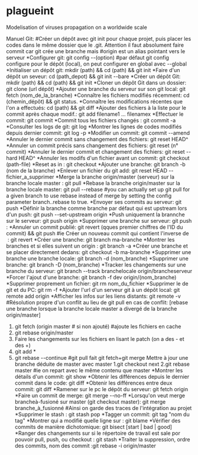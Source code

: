 # plagueint
Modelisation of viruses propagation on a worldwide scale

Manuel Git:
#Créer un dépôt avec git init pour chaque projet, puis placer les codes dans le même dossier que le .git. Attention il faut absolument faire commit car git crée une branche mais
#origin est un alias pointant vers le serveur
*Configurer git: git config --(option)
#par défaut git config configure pour le dépôt (local), on peut configurer en global avec --global
*Initialiser un dépôt git: mkdir (path) && cd (path) && git init
*Faire d'un dépôt un seveur: cd (path_depot) && git init --bare
*Créer un dépôt Git: mkdir (path) && cd (path) && git init
*Cloner un dépôt Git dans un dossier: git clone (url dépôt)
*Ajouter une branche du serveur sur son git local: git fetch (nom_de_la_branche)
*Connaître les fichiers modifiés récemment: cd (chemin_dépôt) && git status.
*Connaître les modifications récentes que l'on a effectués: cd (path) && git diff
*Ajouter des fichiers à la liste pour le commit après chaque modif.: git add filename1 ... filenamex
*Effectuer le commit: git commit
*Commit tous les fichiers changés : git commit -a 
*Consulter les logs de git: git log
*Montrer les lignes de codes modifiés depuis dernier commit: git log -p
*Modifier un commit: git commit --amend
*Annuler le dernier commit sans changement des fichiers: git reset HEAD^
*Annuler un commit précis sans changement des fichiers: git reset (n° commit)
*Annuler le dernier commit et changement des fichiers: git reset --hard HEAD^
*Annuler les modifs d'un fichier avant un commit: git checkout (path-file)
*Reset <file> as in <commit>: git checkout <commit> <file>
*Ajouter une branche: git branch -b (nom de la branche)
*Enlever un fichier du git add: git reset HEAD -- fichier_a_supprimer
*Merge la branche origin/master (serveur) sur la branche locale master : git pull
*Rebase la branche origin/master sur la branche locale master: git pull --rebase
#you can actually set up git pull for a given branch to use rebase instead of merge by setting the config parameter branch.<name>.rebase to true.
*Envoyer ses commits au serveur: git push
*Définir la branche <branch> comme branche par défaut qui est upstream lors d'un push: git push --set-upstream origin <branch>
*Push uniquement la brannche <branch> sur le serveur: git push origin <branch>
*Supprimer une branche sur serveur: git push :<branch>
*Annuler un commit publié: git revert (qques premier chiffres de l'ID du commit) && git push
#ie Créer un nouveau commit qui contient l'inverse de <commit> : git revert <commit>
*Créer une branche: git branch ma-branche
*Montrer les branches et si elles suivent un origin : git branch -a
*Créer une branche et se placer directement dedans: git checkout -b ma-branche
*Supprimer une branche une branche locale: git branch -d (nom_branche)
*Supprimer une branche: git branch -D (nom_branche)
*Tracker les changements sur une branche du serveur: git branch --track branchelocale origin/brancheserveur
*Forcer l'ajout d'une branche: git branch -f dev origin/(nom_branche)
*Supprimer proprement un fichier: git rm nom_du_fichier
*Supprimer le <file> de git et du PC: git rm -f <file>
*Ajouter l'url d'un serveur git à un dépôt local: git remote add origin <url>
*Afficher les infos sur les liens distants: git remote -v
#Résolution propre d'un conflit au lieu de git pull en cas de conflit: [rebase une branche lorsque la branche locale master a divergé de la branche origin/master]
1. git fetch (origin master # si non ajouté) #ajoute les fichiers en cache
2. git rebase origin/master 
3. Faire les changements sur les fichiers en lisant le patch (on a des - et des +) 
4. git add * 
5. git rebase --continue
#git pull fait git fetch+git merge
Mettre à jour une branche déduite de master avec master
1.git checkout next
2.git rebase master
#ie on repart avec le même contenu que master
*Montrer les détails d'un commit: git show <id du commit>
*Obtenir les différences depuis le dernier commit dans le code: git diff
*Obtenir les différences entre deux commit: git diff <commit1> <commit2>
*Ramener sur le pc le dépôt du serveur: git fetch origin
*Faire un commit de merge: git merge --no-ff
*Lorsqu'on veut merge brancheà-fusioné sur master (git checkout master): git merge branche_à_fusionné
#Ainsi on garde des traces de l'intégration au projet
*Supprimer le stash : git stash pop
*Tagger un commit: git tag "nom du tag"
*Montrer qui a modifié quelle ligne sur <file>: git blame <file>
*Vérifier des commits de manière dichotomique: git bisect [start | bad | good]
*Ranger des changements sur si le répertoire de travail est sale por pouvoir pull, push, ou checkout : git stash
*Traiter la suppression, ordre des commits, nom des commit :git rebase -i origin/master

